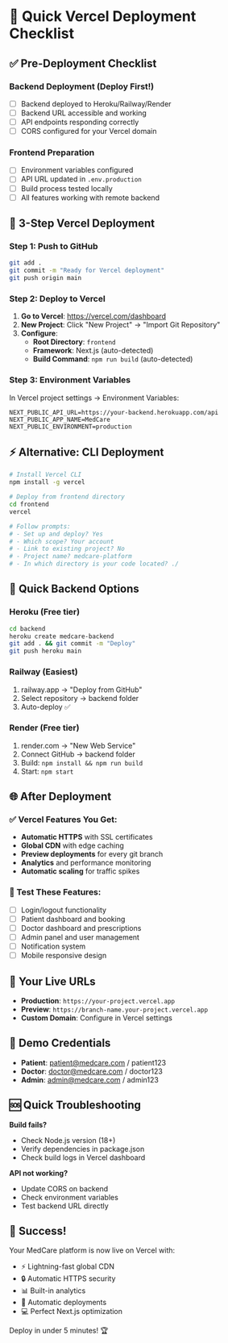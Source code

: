 # 🚀 Quick Vercel Deployment Checklist

## ✅ Pre-Deployment Checklist

### Backend Deployment (Deploy First!)
- [ ] Backend deployed to Heroku/Railway/Render
- [ ] Backend URL accessible and working
- [ ] API endpoints responding correctly
- [ ] CORS configured for your Vercel domain

### Frontend Preparation
- [ ] Environment variables configured
- [ ] API URL updated in `.env.production`
- [ ] Build process tested locally
- [ ] All features working with remote backend

## 🎯 3-Step Vercel Deployment

### Step 1: Push to GitHub
```bash
git add .
git commit -m "Ready for Vercel deployment"
git push origin main
```

### Step 2: Deploy to Vercel
1. **Go to Vercel**: https://vercel.com/dashboard
2. **New Project**: Click "New Project" → "Import Git Repository"
3. **Configure**:
   - **Root Directory**: `frontend`
   - **Framework**: Next.js (auto-detected)
   - **Build Command**: `npm run build` (auto-detected)

### Step 3: Environment Variables
In Vercel project settings → Environment Variables:
```
NEXT_PUBLIC_API_URL=https://your-backend.herokuapp.com/api
NEXT_PUBLIC_APP_NAME=MedCare
NEXT_PUBLIC_ENVIRONMENT=production
```

## ⚡ Alternative: CLI Deployment

```bash
# Install Vercel CLI
npm install -g vercel

# Deploy from frontend directory
cd frontend
vercel

# Follow prompts:
# - Set up and deploy? Yes
# - Which scope? Your account
# - Link to existing project? No
# - Project name? medcare-platform
# - In which directory is your code located? ./
```

## 🔧 Quick Backend Options

### Heroku (Free tier)
```bash
cd backend
heroku create medcare-backend
git add . && git commit -m "Deploy"
git push heroku main
```

### Railway (Easiest)
1. railway.app → "Deploy from GitHub"
2. Select repository → backend folder
3. Auto-deploy ✅

### Render (Free tier)
1. render.com → "New Web Service"
2. Connect GitHub → backend folder
3. Build: `npm install && npm run build`
4. Start: `npm start`

## 🌐 After Deployment

### ✅ Vercel Features You Get:
- **Automatic HTTPS** with SSL certificates
- **Global CDN** with edge caching
- **Preview deployments** for every git branch
- **Analytics** and performance monitoring
- **Automatic scaling** for traffic spikes

### 🧪 Test These Features:
- [ ] Login/logout functionality
- [ ] Patient dashboard and booking
- [ ] Doctor dashboard and prescriptions
- [ ] Admin panel and user management
- [ ] Notification system
- [ ] Mobile responsive design

## 📱 Your Live URLs

- **Production**: `https://your-project.vercel.app`
- **Preview**: `https://branch-name.your-project.vercel.app`
- **Custom Domain**: Configure in Vercel settings

## 🎯 Demo Credentials

- **Patient**: patient@medcare.com / patient123
- **Doctor**: doctor@medcare.com / doctor123
- **Admin**: admin@medcare.com / admin123

## 🆘 Quick Troubleshooting

**Build fails?**
- Check Node.js version (18+)
- Verify dependencies in package.json
- Check build logs in Vercel dashboard

**API not working?**
- Update CORS on backend
- Check environment variables
- Test backend URL directly

## 🎉 Success!

Your MedCare platform is now live on Vercel with:
- ⚡ Lightning-fast global CDN
- 🔒 Automatic HTTPS security
- 📊 Built-in analytics
- 🚀 Automatic deployments
- 💻 Perfect Next.js optimization

Deploy in under 5 minutes! 🏆
